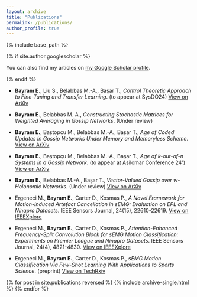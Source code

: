 ```yaml
---
layout: archive
title: "Publications"
permalink: /publications/
author_profile: true
---
```

{% include base_path %}


{% if site.author.googlescholar %}
  <div class="wordwrap">You can also find my articles on <a href="{{site.author.googlescholar}}">my Google Scholar profile</a>.</div>

{% endif %}

<!-- {% include base_path %} -->
* **Bayram E.**, Liu S., Belabbas M.-A., Başar T., *Control Theoretic Approach to Fine-Tuning and Transfer Learning*. (to appear at SysDO24) [View on ArXiv](https://arxiv.org/abs/2404.11013)

* **Bayram E.**, Belabbas M. A., *Constructing Stochastic Matrices for Weighted Averaging in Gossip Networks*. (Under review)

* **Bayram E.**, Baştopçu M., Belabbas M.-A., Başar T., *Age of Coded Updates In Gossip Networks Under Memory and Memoryless Scheme*. [View on ArXiv](https://arxiv.org/abs/2410.19696)

* **Bayram E.**, Baştopçu M., Belabbas M.-A., Başar T., *Age of k-out-of-n Systems in a Gossip Network*. (to appear at Asilomar Conference 24') [View on ArXiv](https://arxiv.org/abs/2402.11462)

* **Bayram E.**, Belabbas M.-A., Başar T., *Vector-Valued Gossip over $w$-Holonomic Networks*. (Under review) [View on ArXiv](https://arxiv.org/abs/2311.04455)

* Ergeneci M., **Bayram E.**, Carter D., Kosmas P., *A Novel Framework for Motion-Induced Artefact Cancellation in sEMG: Evaluation on EPL and Ninapro Datasets*. IEEE Sensors Journal, 24(15), 22610-22619. [View on IEEEXplore](https://ieeexplore.ieee.org/document/10542637)

* Ergeneci M., **Bayram E.**, Carter D., Kosmas P., *Attention-Enhanced Frequency-Split Convolution Block for sEMG Motion Classification: Experiments on Premier League and Ninapro Datasets*. IEEE Sensors Journal, 24(4), 4821-4830. [View on IEEEXplore](https://ieeexplore.ieee.org/abstract/document/10375923)

* Ergeneci M., **Bayram E.**, Carter D., Kosmas P., *sEMG Motion Classification Via Few-Shot Learning With Applications to Sports Science*. (preprint) [View on TechRxiv](https://www.techrxiv.org/articles/preprint/sEMG_Motion_Classification_Via_Few-Shot_Learning_With_Applications_To_Sports_Science/22577374)

 

{% for post in site.publications reversed %}
  {% include archive-single.html %}
{% endfor %}

